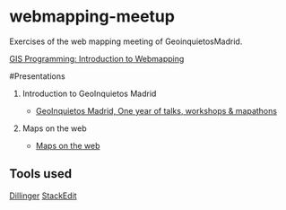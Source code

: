 # webmapping-meetup
Exercises of the web mapping meeting of GeoinquietosMadrid.


[GIS Programming: Introduction to Webmapping](https://github.com/GeoinquietosMadrid/webmapping)

#Presentations
1. Introduction to GeoInquietos Madrid
	* [GeoInquietos Madrid, One year of talks, workshops & mapathons](https://docs.google.com/presentation/d/1vooAgHK7-TDK6oLRKItx9d-pxvAtkc4CXdaEs2E1c1s/edit?usp=sharing)

2. Maps on the web
	* [Maps on the web](https://docs.google.com/presentation/d/11OvKr9PNxIurWCe3Q9ahy92YQyJ4K0vRtNWQY8xbnq0/edit?usp=sharing)


## Tools used 
[Dillinger](http://dillinger.io/)
[StackEdit](https://stackedit.io/editor)

